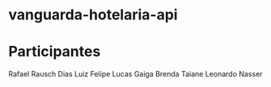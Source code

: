 # vanguarda-hotelaria-api


# Participantes
  Rafael Rausch Dias
  Luiz Felipe
  Lucas Gaiga
  Brenda Taiane
  Leonardo Nasser
